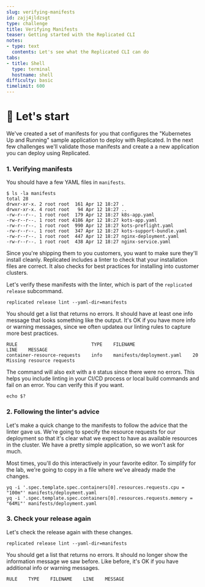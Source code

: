 ```yaml
---
slug: verifying-manifests
id: zajj4jldzsgt
type: challenge
title: Verifying Manifests
teaser: Getting started with the Replicated CLI
notes:
- type: text
  contents: Let's see what the Replicated CLI can do
tabs:
- title: Shell
  type: terminal
  hostname: shell
difficulty: basic
timelimit: 600
---
```



🚀 Let's start
==============

We've created a set of manifests for you that configures
the "Kubernetes Up and Running" sample application to
deploy with Replicated. In the next few challenges we'll
validate those manifests and create a a new application
you can deploy using Replicated.

### 1. Verifying manifests

You should have a few YAML files in `manifests`.

```text
$ ls -la manifests
total 28
drwxr-xr-x. 2 root root  161 Apr 12 18:27 .
drwxr-xr-x. 4 root root   94 Apr 12 18:27 ..
-rw-r--r--. 1 root root  179 Apr 12 18:27 k8s-app.yaml
-rw-r--r--. 1 root root 4186 Apr 12 18:27 kots-app.yaml
-rw-r--r--. 1 root root  990 Apr 12 18:27 kots-preflight.yaml
-rw-r--r--. 1 root root  347 Apr 12 18:27 kots-support-bundle.yaml
-rw-r--r--. 1 root root  447 Apr 12 18:27 nginx-deployment.yaml
-rw-r--r--. 1 root root  438 Apr 12 18:27 nginx-service.yaml
```
Since you're shipping them to you customers, you want to make
sure they'll install cleanly. Replicated includes a linter
to check that your installation files are correct. It also
checks for best practices for installing into customer clusters.

Let's verify these manifests with the linter, which is part of
the `replicated release` subcommand.

```shell script
replicated release lint --yaml-dir=manifests
```

You should get a list that returns no errors. It should have at least
one info message that looks something like the output. It's OK if you have more
info or warning messages, since we often updatea our linting rules to
capture more best practices.

```text
RULE                           TYPE    FILENAME                     LINE    MESSAGE
container-resource-requests    info    manifests/deployment.yaml    20      Missing resource requests
```

The command will also exit with a `0` status since there were no
errors. This helps you include linting in your CI/CD process or
local build commands and fail on an error. You can verify this if
you want.

```shell script
echo $?
```

### 2. Following the linter's advice

Let's make a quick change to the manifests to follow the advice
that the linter gave us. We're going to specify the resource
requests for our deployment so that it's clear what we expect
to have as available resources in the cluster. We have a pretty
simple application, so we won't ask for much.

Most times, you'll do this interactively in your favorite editor.
To simplify for the lab, we're going to copy in a file where
we've already made the changes.

```
yq -i '.spec.template.spec.containers[0].resources.requests.cpu = "100m"' manifests/deployment.yaml
yq -i '.spec.template.spec.containers[0].resources.requests.memory = "64Mi"' manifests/deployment.yaml
```

### 3. Check your release again

Let's check the release again with these changes.

```shell script
replicated release lint --yaml-dir=manifests
```

You should get a list that returns no errors. It should no longer
show the information message we saw before. Like before, it's OK if
you have additional info or warning messages.

```
RULE    TYPE    FILENAME    LINE    MESSAGE
```


